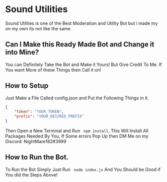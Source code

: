 # Sound Utilities

Sound Utilties is one of the Best Moderation and Utility Bot but i made my on my own its not like the same

## Can I Make this Ready Made Bot and Change it into Mine?

You can Definitely Take the Bot and Make it Yours! But Give Credit To Me. If You want More of these Things then Call it on!

## How to Setup

Just Make a File Called config.json and Put the Following Things in it.
```json
{
    "token": "YOUR_TOKEN",
    "prefix": "YOUR_DESIRED_PREFIX"
}
```

Then Open a New Terminal and Run ```
npm install```, This Will Install All Packages Needed By You, If Some errors Pop Up then DM Me on my Discord: NightMare182#3999

## How to Run the Bot.

To Run the Bot Simply Just Run ```
node index.js``` And You Should be Good if You did the Steps Above!
